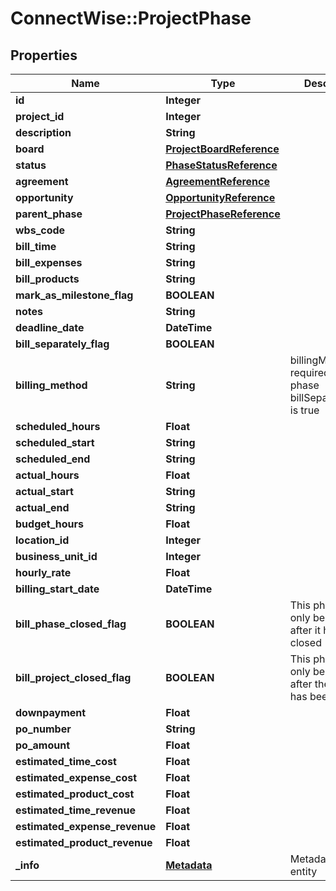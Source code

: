 # ConnectWise::ProjectPhase

## Properties
Name | Type | Description | Notes
------------ | ------------- | ------------- | -------------
**id** | **Integer** |  | [optional] 
**project_id** | **Integer** |  | [optional] 
**description** | **String** |  | 
**board** | [**ProjectBoardReference**](ProjectBoardReference.md) |  | [optional] 
**status** | [**PhaseStatusReference**](PhaseStatusReference.md) |  | [optional] 
**agreement** | [**AgreementReference**](AgreementReference.md) |  | [optional] 
**opportunity** | [**OpportunityReference**](OpportunityReference.md) |  | [optional] 
**parent_phase** | [**ProjectPhaseReference**](ProjectPhaseReference.md) |  | [optional] 
**wbs_code** | **String** |  | [optional] 
**bill_time** | **String** |  | [optional] 
**bill_expenses** | **String** |  | [optional] 
**bill_products** | **String** |  | [optional] 
**mark_as_milestone_flag** | **BOOLEAN** |  | [optional] 
**notes** | **String** |  | [optional] 
**deadline_date** | **DateTime** |  | [optional] 
**bill_separately_flag** | **BOOLEAN** |  | [optional] 
**billing_method** | **String** | billingMethod is required if the phase billSeparatelyFlag is true | [optional] 
**scheduled_hours** | **Float** |  | [optional] 
**scheduled_start** | **String** |  | [optional] 
**scheduled_end** | **String** |  | [optional] 
**actual_hours** | **Float** |  | [optional] 
**actual_start** | **String** |  | [optional] 
**actual_end** | **String** |  | [optional] 
**budget_hours** | **Float** |  | [optional] 
**location_id** | **Integer** |  | [optional] 
**business_unit_id** | **Integer** |  | [optional] 
**hourly_rate** | **Float** |  | [optional] 
**billing_start_date** | **DateTime** |  | [optional] 
**bill_phase_closed_flag** | **BOOLEAN** | This phase can only be billed after it has been closed | [optional] 
**bill_project_closed_flag** | **BOOLEAN** | This phase can only be billed after the project has been closed | [optional] 
**downpayment** | **Float** |  | [optional] 
**po_number** | **String** |  | [optional] 
**po_amount** | **Float** |  | [optional] 
**estimated_time_cost** | **Float** |  | [optional] 
**estimated_expense_cost** | **Float** |  | [optional] 
**estimated_product_cost** | **Float** |  | [optional] 
**estimated_time_revenue** | **Float** |  | [optional] 
**estimated_expense_revenue** | **Float** |  | [optional] 
**estimated_product_revenue** | **Float** |  | [optional] 
**_info** | [**Metadata**](Metadata.md) | Metadata of the entity | [optional] 


